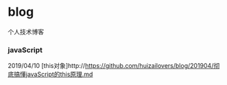 # blog
个人技术博客

### javaScript
2019/04/10 [this对象]http://https://github.com/huizailovers/blog/201904/彻底搞懂javaScript的this原理.md